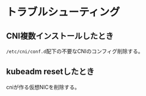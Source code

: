 # トラブルシューティング
## CNI複数インストールしたとき
`/etc/cni/conf.d`配下の不要なCNIのコンフィグ削除する。
## kubeadm resetしたとき
cniが作る仮想NICを削除する。
